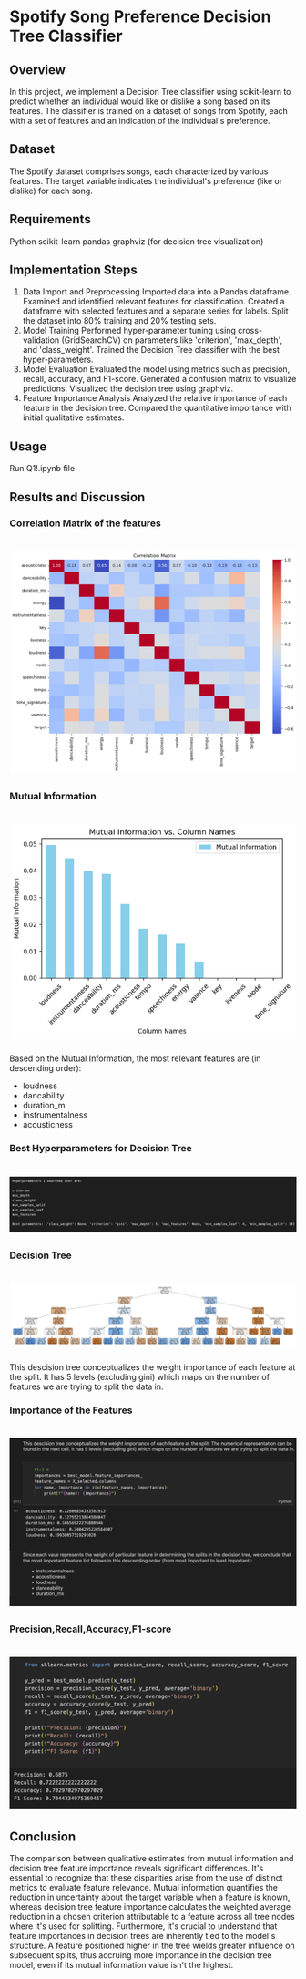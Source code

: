 # Spotify Song Preference Decision Tree Classifier
## Overview

In this project, we implement a Decision Tree classifier using scikit-learn to predict whether an individual would like or dislike a song based on its features. The classifier is trained on a dataset of songs from Spotify, each with a set of features and an indication of the individual's preference.

## Dataset

The Spotify dataset comprises songs, each characterized by various features. The target variable indicates the individual's preference (like or dislike) for each song.

## Requirements

Python
scikit-learn
pandas
graphviz (for decision tree visualization)
## Implementation Steps

1. Data Import and Preprocessing
Imported data into a Pandas dataframe.
Examined and identified relevant features for classification.
Created a dataframe with selected features and a separate series for labels.
Split the dataset into 80% training and 20% testing sets.
2. Model Training
Performed hyper-parameter tuning using cross-validation (GridSearchCV) on parameters like 'criterion', 'max_depth', and 'class_weight'.
Trained the Decision Tree classifier with the best hyper-parameters.
3. Model Evaluation
Evaluated the model using metrics such as precision, recall, accuracy, and F1-score.
Generated a confusion matrix to visualize predictions.
Visualized the decision tree using graphviz.
4. Feature Importance Analysis
Analyzed the relative importance of each feature in the decision tree.
Compared the quantitative importance with initial qualitative estimates.

## Usage

Run Q1!.ipynb file 

## Results and Discussion

### Correlation Matrix of the features
# ![corrMat](outcome/corrMat.png)


### Mutual Information 
# ![mutInfo](outcome/mutInfo.png)
Based on the Mutual Information, the most relevant features are (in descending order):
- loudness
- dancability
- duration_m
- instrumentalness 
- acousticness


### Best Hyperparameters for Decision Tree
# ![bestHyperpar](outcome/bestHyperpar.png)

### Decision Tree 
# ![decisionTree](outcome/decisionTree.png)
This descision tree conceptualizes the weight importance of each feature at the split. It has 5 levels (excluding gini) which maps on the number of features we are trying to split the data in.


### Importance of the Features
# ![FeatureImportance](outcome/FeatureImportance.png)


### Precision,Recall,Accuracy,F1-score 
# ![precision](outcome/precision,recall,accuracy,F1-score.png)

## Conclusion

The comparison between qualitative estimates from mutual information and decision tree feature importance reveals significant differences. It's essential to recognize that these disparities arise from the use of distinct metrics to evaluate feature relevance. Mutual information quantifies the reduction in uncertainty about the target variable when a feature is known, whereas decision tree feature importance calculates the weighted average reduction in a chosen criterion attributable to a feature across all tree nodes where it's used for splitting. Furthermore, it's crucial to understand that feature importances in decision trees are inherently tied to the model's structure. A feature positioned higher in the tree wields greater influence on subsequent splits, thus accruing more importance in the decision tree model, even if its mutual information value isn't the highest.

